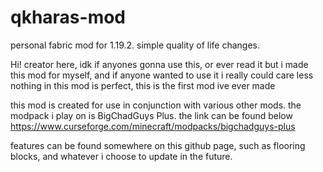 # qkharas-mod
personal fabric mod for 1.19.2. simple quality of life changes.


Hi! creator here, idk if anyones gonna use this, or ever read it but i made this mod for myself, and if anyone wanted to use it i really could care less
nothing in this mod is perfect, this is the first mod ive ever made

this mod is created for use in conjunction with various other mods. the modpack i play on is BigChadGuys Plus. the link can be found below
https://www.curseforge.com/minecraft/modpacks/bigchadguys-plus

features can be found somewhere on this github page, such as flooring blocks, and whatever i choose to update in the future.
